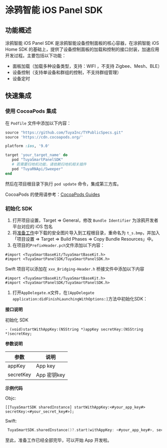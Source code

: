 # 涂鸦智能 iOS Panel SDK

## 功能概述

涂鸦智能 iOS Panel SDK 是涂鸦智能设备控制面板的核心容器，在涂鸦智能 iOS Home SDK 的基础上，提供了设备控制面板的加载和控制的接口封装，加速应用开发过程。主要包括以下功能：

- 面板加载（加载多种设备类型，支持：WIFI ，不支持 Zigbee、Mesh、BLE）
- 设备控制（支持单设备和群组的控制，不支持群组管理）
- 设备定时



## 快速集成

### 使用 CocoaPods 集成

在 `Podfile` 文件中添加以下内容：

```ruby
source "https://github.com/TuyaInc/TYPublicSpecs.git"
source 'https://cdn.cocoapods.org/'

platform :ios, '9.0'

target 'your_target_name' do
   pod "TuyaSmartPanelSDK"
   # 若需要扫地机功能，请依赖扫地机相关插件
   pod "TuyaRNApi/Sweeper"
end
```

然后在项目根目录下执行 `pod update` 命令，集成第三方库。

CocoaPods 的使用请参考：[CocoaPods Guides](https://guides.cocoapods.org/) 

### 初始化 SDK

1. 打开项目设置，Target => General，修改 `Bundle Identifier` 为涂鸦开发者平台对应的 iOS 包名
2. 将[准备工作](https://tuyainc.github.io/tuyasmart_home_ios_sdk_doc/zh-hans/resource/Preparation.html)中下载的安全图片导入到工程根目录，重命名为 `t_s.bmp`，并加入「项目设置 => Target => Build Phases => Copy Bundle Resources」中。
3. 在项目的`PrefixHeader.pch`文件添加以下内容：

```objc
#import <TuyaSmartBaseKit/TuyaSmartBaseKit.h>
#import <TuyaSmartPanelSDK/TuyaSmartPanelSDK.h>
```

Swift 项目可以添加在 `xxx_Bridging-Header.h` 桥接文件中添加以下内容

```
#import <TuyaSmartBaseKit/TuyaSmartBaseKit.h>
#import <TuyaSmartPanelSDK/TuyaSmartPanelSDK.h>
```

1. 打开`AppDelegate.m`文件，在`[AppDelegate application:didFinishLaunchingWithOptions:]`方法中初始化SDK：

**接口说明**

初始化 SDK

```objc
- (void)startWithAppKey:(NSString *)appKey secretKey:(NSString *)secretKey;
```

**参数说明**

| **参数**  | **说明**    |
| --------- | ----------- |
| appKey    | App key     |
| secretKey | App 密钥key |

**示例代码**

Objc:

```objc
[[TuyaSmartSDK sharedInstance] startWithAppKey:<#your_app_key#> secretKey:<#your_secret_key#>];
```

Swift:

```swift
 TuyaSmartSDK.sharedInstance()?.start(withAppKey: <#your_app_key#>, secretKey: <#your_secret_key#>)
```

至此，准备工作已经全部完毕，可以开始 App 开发啦。
